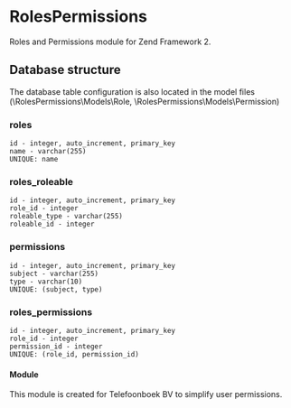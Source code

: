# RolesPermissions
Roles and Permissions module for Zend Framework 2.


## Database structure
The database table configuration is also located in the model files (\RolesPermissions\Models\Role, \RolesPermissions\Models\Permission)

### roles
```
id - integer, auto_increment, primary_key
name - varchar(255)
UNIQUE: name
```
### roles_roleable
```
id - integer, auto_increment, primary_key
role_id - integer
roleable_type - varchar(255)
roleable_id - integer
```
### permissions
```
id - integer, auto_increment, primary_key
subject - varchar(255)
type - varchar(10)
UNIQUE: (subject, type)
```
### roles_permissions
```
id - integer, auto_increment, primary_key
role_id - integer
permission_id - integer
UNIQUE: (role_id, permission_id)
```

#### Module
This module is created for Telefoonboek BV to simplify user permissions.
